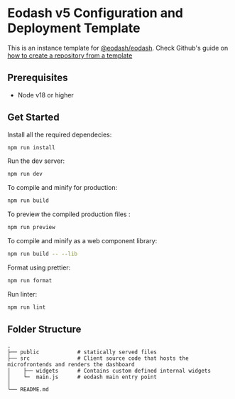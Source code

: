 # Eodash v5 Configuration and Deployment Template

This is an instance template for [@eodash/eodash](https://github.com/eodash/eodash). Check Github's guide on [how to create a repository from a template](https://docs.github.com/en/repositories/creating-and-managing-repositories/creating-a-repository-from-a-template)

## Prerequisites

- Node v18 or higher

## Get Started

Install all the required dependecies:

```bash
npm run install
```

Run the dev server:

```bash
npm run dev
```

To compile and minify for production:

```bash
npm run build
```

To preview the compiled production files :

```bash
npm run preview
```

To compile and minify as a web component library:

```bash
npm run build -- --lib
```

Format using prettier:

```bash
npm run format
```

Run linter:

```bash
npm run lint
```

## Folder Structure

    .
    ├── public            # statically served files
    ├── src               # Client source code that hosts the microfrontends and renders the dashboard
    │    ├── widgets      # Contains custom defined internal widgets
    │    └─  main.js      # eodash main entry point
    │
    └── README.md
